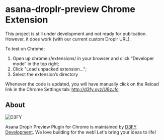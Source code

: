# asana-droplr-preview Chrome Extension
This project is still under development and not ready for publication. However, it does work (with our current custom Droplr URL).

To test on Chrome:

1. Open up chrome://extensions/ in your browser and click “Developer mode” in the top right;
2. Click "Load unpacked extension…";
3. Select the extension’s directory

Whenever the code is updated, you will have manually click on the Reload link in the Chrome Settings tab:
http://d3fy.xyz/U8zJfc

## About

![D3FY](http://www.d3fy.com/presskit/Black-Logo-300.png)

Asana Droplr Preview Plugin for Chrome is maintained by [D3FY Development](https://www.d3fy.com?utm_source=github).
We love building for the web! Let's bring your ideas to life!
